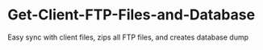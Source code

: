 # Get-Client-FTP-Files-and-Database
Easy sync with client files, zips all FTP files, and creates database dump
